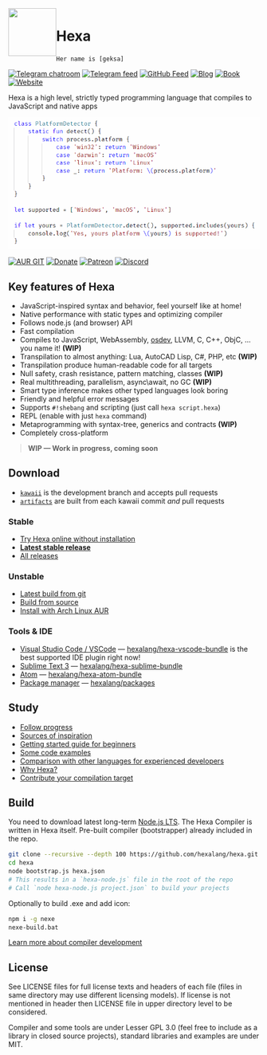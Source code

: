 <!-- markdownlint-disable MD033 -->
<!-- markdownlint-disable MD041 -->
<img align="left" width="96px" height="96px" src="https://hexalang.github.io/favicon/favicon-96x96.png" />
<!-- markdownlint-enable MD041 -->
<!-- markdownlint-enable MD033 -->

# Hexa

`Her name is [geksa]`

[![Telegram chatroom](https://img.shields.io/badge/chat-on%20telegram-blue.svg?logo=telegram)](https://t.me/hexalang)
[![Telegram feed](https://img.shields.io/badge/news-on%20telegram-blue.svg?logo=telegram)](https://t.me/s/hexalang_news)
[![GitHub Feed](https://img.shields.io/badge/github-feed-green.svg?logo=GitHub)](https://t.me/hexalang_github)
[![Blog](https://img.shields.io/badge/read-blog-CC317C.svg)](https://hexalang.github.io/book/hexa-compiles-itself)
[![Book](https://img.shields.io/badge/learn-book-5F5FFB.svg)](https://hexalang.github.io/book/)
[![Website](https://img.shields.io/badge/web-hexalang.github.io-3fa5bf.svg)](https://hexalang.github.io)

Hexa is a high level, strictly typed programming language that compiles to JavaScript and native apps

[![Try Hexa online without installation](preview.png?raw=true)](https://hexalang.github.io/try/)

[![AUR GIT](https://img.shields.io/badge/archlinux--aur-hexa--git-0088CC.svg?logo=Arch-Linux)](https://aur.archlinux.org/packages/hexa-git)
[![Donate](https://img.shields.io/badge/donate-crypto%20and%20$-gold.svg)](https://hexalang.github.io/donate/)
[![Patreon](https://img.shields.io/badge/Patreon-become%20a%20patron-F86753.svg)](https://www.patreon.com/PeyTy)
[![Discord](https://img.shields.io/badge/Discord-join-758EDC.svg?logo=discord)](https://discord.gg/SsAWf9M)

## Key features of Hexa

- JavaScript-inspired syntax and behavior, feel yourself like at home!
- Native performance with static types and optimizing compiler
- Follows node.js (and browser) API
- Fast compilation
- Compiles to JavaScript, WebAssembly, [osdev](https://github.com/GreenteaOS/Tofita), LLVM, C, C++, ObjC, ... you name it! **(WIP)**
- Transpilation to almost anything: Lua, AutoCAD Lisp, C#, PHP, etc **(WIP)**
- Transpilation produce human-readable code for all targets
- Null safety, crash resistance, pattern matching, classes **(WIP)**
- Real multithreading, parallelism, async\await, no GC **(WIP)**
- Smart type inference makes other typed languages look boring
- Friendly and helpful error messages
- Supports `#!shebang` and scripting (just call `hexa script.hexa`)
- REPL (enable with just `hexa` command)
- Metaprogramming with syntax-tree, generics and contracts **(WIP)**
- Completely cross-platform

> **WIP — Work in progress, coming soon**

## Download

- [`kawaii`](https://github.com/hexalang/hexa/tree/kawaii) is the development branch and accepts pull requests
- [`artifacts`](https://ci.appveyor.com/project/PeyTy/hexa/build/artifacts) are built from each kawaii commit *and* pull requests

### Stable

- [Try Hexa online without installation](https://hexalang.github.io/try/)
- [**Latest stable release**](https://github.com/hexalang/hexa/releases/latest)
- [All releases](https://github.com/hexalang/hexa/releases)

### Unstable

- [Latest build from git](https://ci.appveyor.com/project/PeyTy/hexa/build/artifacts)
- [Build from source](https://github.com/hexalang/hexa#build)
- [Install with Arch Linux AUR](https://aur.archlinux.org/packages/hexa-git)

### Tools & IDE

- [Visual Studio Code / VSCode](https://marketplace.visualstudio.com/items?itemName=PeyTy.vshexa) — [hexalang/hexa-vscode-bundle](https://github.com/hexalang/hexa-vscode-bundle) is the best supported IDE plugin right now!
- [Sublime Text 3](https://packagecontrol.io/packages/Hexa) — [hexalang/hexa-sublime-bundle](https://github.com/hexalang/hexa-sublime-bundle)
- [Atom](https://atom.io/packages/hexa) — [hexalang/hexa-atom-bundle](https://github.com/hexalang/hexa-atom-bundle)
- [Package manager](https://hexalang.github.io/book/package-manager) — [hexalang/packages](https://github.com/hexalang/packages)

## Study

- [Follow progress](https://github.com/hexalang/hexa/issues)
- [Sources of inspiration](https://hexalang.github.io/book/syntax-and-inspiration)
- [Getting started guide for beginners](https://hexalang.github.io/book/hello-hexa)
- [Some code examples](https://hexalang.github.io/book/syntax-examples)
- [Comparison with other languages for experienced developers](https://hexalang.github.io/book/comparison-with-other-languages)
- [Why Hexa?](https://hexalang.github.io/book/why-hexa)
- [Contribute your compilation target](https://hexalang.github.io/book/third-party-compilation-targets)

## Build

You need to download latest long-term [Node.js LTS](https://nodejs.org/).
The Hexa Compiler is written in Hexa itself. Pre-built compiler (bootstrapper) already included in the repo.

```sh
git clone --recursive --depth 100 https://github.com/hexalang/hexa.git
cd hexa
node bootstrap.js hexa.json
# This results in a `hexa-node.js` file in the root of the repo
# Call `node hexa-node.js project.json` to build your projects
```

Optionally to build .exe and add icon:

```sh
npm i -g nexe
nexe-build.bat
```

[Learn more about compiler development](https://hexalang.github.io/hexa/)

## License

See LICENSE files for full license texts and headers of each file
(files in same directory may use different licensing models).
If license is not mentioned in header then LICENSE file in upper directory level to be considered.

Compiler and some tools are under Lesser GPL 3.0 (feel free to include as a library in closed source projects),
standard libraries and examples are under MIT.

